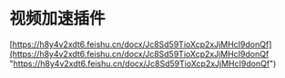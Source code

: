 # 视频加速插件

[https://h8y4v2xdt6.feishu.cn/docx/Jc8Sd59TioXcp2xJjMHcI9donQf](https://h8y4v2xdt6.feishu.cn/docx/Jc8Sd59TioXcp2xJjMHcI9donQf "https://h8y4v2xdt6.feishu.cn/docx/Jc8Sd59TioXcp2xJjMHcI9donQf")
